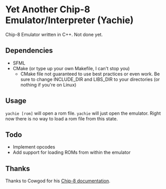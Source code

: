 # Yet Another Chip-8 Emulator/Interpreter (Yachie)
Chip-8 Emulator written in C++. Not done yet.

## Dependencies
* SFML
* CMake (or type up your own Makefile, I can't stop you)
	* CMake file not guaranteed to use best practices or even work. Be sure to change INCLUDE_DIR and LIBS_DIR to your directories (or nothing if you're on Linux)

## Usage
`yachie [rom]` will open a rom file.
`yachie` will just open the emulator. Right now there is no way to load a rom file from this state.

## Todo
* Implement opcodes
* Add support for loading ROMs from within the emulator

## Thanks
Thanks to Cowgod for his [Chip-8 documentation](http://devernay.free.fr/hacks/chip8/C8TECH10.HTM).
